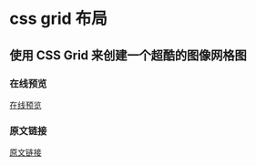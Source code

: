<!--
 * @Author: renlei
 * @Date: 2019-12-02 11:42:20
 * @LastEditors: renlei
 * @LastEditTime: 2019-12-02 11:52:32
 * @Description: css grid 布局
 -->
# css grid 布局
## 使用 CSS Grid 来创建一个超酷的图像网格图
### 在线预览
<a target="_blank" href="https://renleiabc.github.io/newest/cssGrid/">在线预览</a>
### 原文链接
<a href="https://mp.weixin.qq.com/s/N4TGoEC4IYFjeehXUWm8nA" target="__blank">原文链接</a>